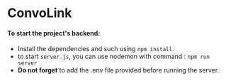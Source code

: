# ConvoLink

#### To start the project's backend:

- Install the dependencies and such using `npm install`.
- to start `server.js`, you can use nodemon with command : `npm run server`
- **Do not forget** to add the .env file provided before running the server.
